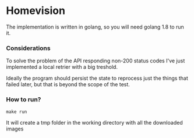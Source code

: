 # Homevision

The implementation is written in golang, so you will need golang 1.8 to run it.


### Considerations
To solve the problem of the API responding non-200 status codes I've just
implemented a local retrier with a big treshold.

Ideally the program should persist the state to reprocess just the things that failed later, but that is beyond the scope of the test.

### How to run? 
```
make run
```

It will create a tmp folder in the working directory with all the downloaded images




